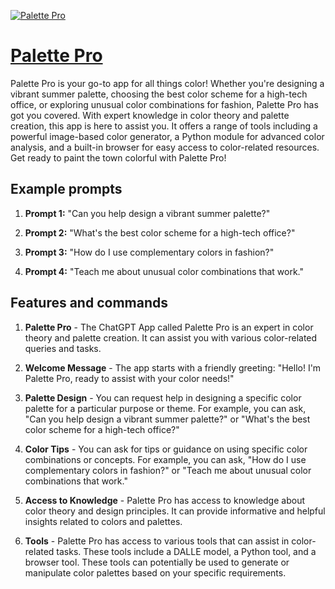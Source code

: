 [![Palette Pro](null)](https://chat.openai.com/g/g-QJza2EBEH-palette-pro)

# [Palette Pro](https://chat.openai.com/g/g-QJza2EBEH-palette-pro)

Palette Pro is your go-to app for all things color! Whether you're designing a vibrant summer palette, choosing the best color scheme for a high-tech office, or exploring unusual color combinations for fashion, Palette Pro has got you covered. With expert knowledge in color theory and palette creation, this app is here to assist you. It offers a range of tools including a powerful image-based color generator, a Python module for advanced color analysis, and a built-in browser for easy access to color-related resources. Get ready to paint the town colorful with Palette Pro!

## Example prompts

1. **Prompt 1:** "Can you help design a vibrant summer palette?"

2. **Prompt 2:** "What's the best color scheme for a high-tech office?"

3. **Prompt 3:** "How do I use complementary colors in fashion?"

4. **Prompt 4:** "Teach me about unusual color combinations that work."


## Features and commands

1. **Palette Pro** - The ChatGPT App called Palette Pro is an expert in color theory and palette creation. It can assist you with various color-related queries and tasks.

2. **Welcome Message** - The app starts with a friendly greeting: "Hello! I'm Palette Pro, ready to assist with your color needs!"

3. **Palette Design** - You can request help in designing a specific color palette for a particular purpose or theme. For example, you can ask, "Can you help design a vibrant summer palette?" or "What's the best color scheme for a high-tech office?"

4. **Color Tips** - You can ask for tips or guidance on using specific color combinations or concepts. For example, you can ask, "How do I use complementary colors in fashion?" or "Teach me about unusual color combinations that work."

5. **Access to Knowledge** - Palette Pro has access to knowledge about color theory and design principles. It can provide informative and helpful insights related to colors and palettes.

6. **Tools** - Palette Pro has access to various tools that can assist in color-related tasks. These tools include a DALLE model, a Python tool, and a browser tool. These tools can potentially be used to generate or manipulate color palettes based on your specific requirements.